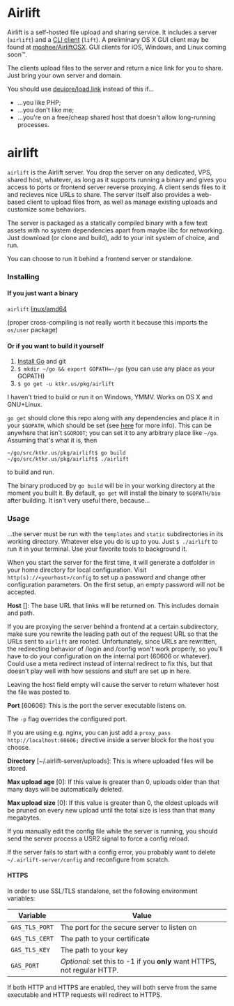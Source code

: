# Airlift

Airlift is a self-hosted file upload and sharing service. It includes a server
(`airlift`) and a [CLI client][cli] (`lift`). A preliminary OS X GUI client may
be found at [moshee/AirliftOSX][osx]. GUI clients for iOS, Windows, and Linux
coming soon™.

[cli]: https://github.com/moshee/lift
[osx]: https://github.com/moshee/AirliftOSX

The clients upload files to the server and return a nice link for you to
share. Just bring your own server and domain.

You should use [deuiore/load.link](https://github.com/deuiore/load.link)
instead of this if...

- ...you like PHP;
- ...you don't like me;
- ...you're on a free/cheap shared host that doesn't allow long-running
  processes.

# airlift

`airlift` is the Airlift server. You drop the server on any dedicated, VPS,
shared host, whatever, as long as it supports running a binary and gives you
access to ports or frontend server reverse proxying. A client sends files to it
and recieves nice URLs to share. The server itself also provides a web-based
client to upload files from, as well as manage existing uploads and customize
some behaviors.

The server is packaged as a statically compiled binary with a few text assets
with no system dependencies apart from maybe libc for networking. Just download
(or clone and build), add to your init system of choice, and run.

You can choose to run it behind a frontend server or standalone. 

### Installing

#### If you just want a binary

`airlift` [linux/amd64](http://static.displaynone.us/airlift/airlift-linux_amd64.tar.bz2)

(proper cross-compiling is not really worth it because this imports the
`os/user` package)

#### Or if you want to build it yourself

1. [Install Go](http://golang.org/doc/install) and git
2. `$ mkdir ~/go && export GOPATH=~/go` (you can use any place as your GOPATH)
3. `$ go get -u ktkr.us/pkg/airlift`

I haven't tried to build or run it on Windows, YMMV. Works on OS X and
GNU+Linux.

`go get` should clone this repo along with any dependencies and place it
in your `$GOPATH`, which should be set (see [here][GOPATH] for more info).
This can be anywhere that isn't `$GOROOT`; you can set it to any arbitrary
place like `~/go`. Assuming that's what it is, then

```
~/go/src/ktkr.us/pkg/airlift$ go build
~/go/src/ktkr.us/pkg/airlift$ ./airlift
```

to build and run.

[GOPATH]: https://github.com/golang/go/wiki/GOPATH

The binary produced by `go build` will be in your working directory at the
moment you built it. By default, `go get` will install the binary to
`$GOPATH/bin` after building. It isn't very useful there, because...

### Usage

...the server must be run with the `templates` and `static` subdirectories in
its working directory. Whatever else you do is up to you. Just `$ ./airlift` to
run it in your terminal. Use your favorite tools to background it.

When you start the server for the first time, it will generate a dotfolder in
your home directory for local configuration. Visit
`http(s)://<yourhost>/config` to set up a password and change other
configuration parameters. On the first setup, an empty password will not be
accepted.

**Host** []: The base URL that links will be returned on. This includes domain
and path.

If you are proxying the server behind a frontend at a certain subdirectory,
make sure you rewrite the leading path out of the request URL so that the URLs
sent to `airlift` are rooted. Unfortunately, since URLs are rewritten, the
redirecting behavior of /login and /config won't work properly, so you'll have
to do your configuration on the internal port (60606 or whatever). Could use a
meta redirect instead of internal redirect to fix this, but that doesn't play
well with how sessions and stuff are set up in here.

Leaving the host field empty will cause the server to return whatever host the
file was posted to.

**Port** [60606]: This is the port the server executable listens on.

The `-p` flag overrides the configured port.

If you are using e.g. nginx, you can just add a
`proxy_pass http://localhost:60606;` directive inside a server block for the
host you choose.

**Directory** [~/.airlift-server/uploads]: This is where uploaded files will be
stored.

**Max upload age** [0]: If this value is greater than 0, uploads older than
that many days will be automatically deleted.

**Max upload size** [0]: If this value is greater than 0, the oldest uploads
will be pruned on every new upload until the total size is less than that many
megabytes.

If you manually edit the config file while the server is running, you should
send the server process a USR2 signal to force a config reload.

If the server fails to start with a config error, you probably want to delete
`~/.airlift-server/config` and reconfigure from scratch.

#### HTTPS

In order to use SSL/TLS standalone, set the following environment variables:

 Variable       | Value
----------------|---------------------------------------------
 `GAS_TLS_PORT` | The port for the secure server to listen on
 `GAS_TLS_CERT` | The path to your certificate
 `GAS_TLS_KEY`  | The path to your key
 `GAS_PORT`     | *Optional:* set this to -1 if you **only** want HTTPS, not regular HTTP.

If both HTTP and HTTPS are enabled, they will both serve from the same
executable and HTTP requests will redirect to HTTPS.
